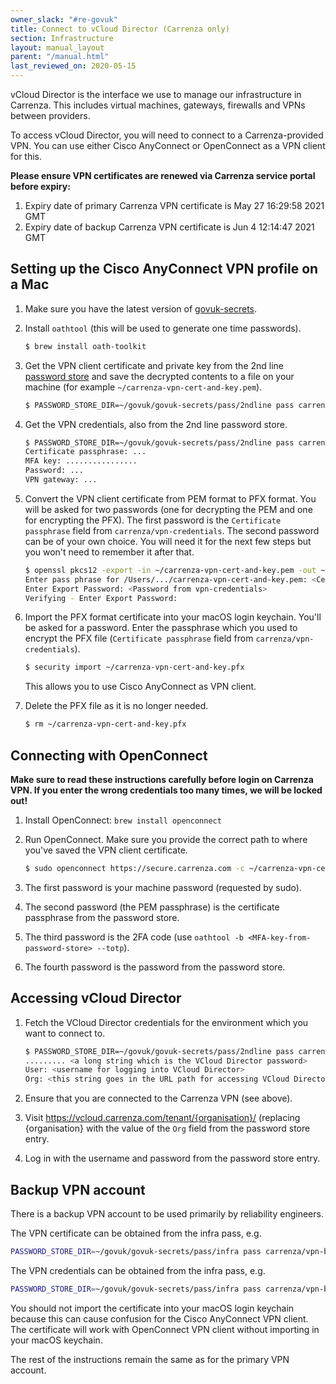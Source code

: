```yaml
---
owner_slack: "#re-govuk"
title: Connect to vCloud Director (Carrenza only)
section: Infrastructure
layout: manual_layout
parent: "/manual.html"
last_reviewed_on: 2020-05-15
---
```


vCloud Director is the interface we use to manage our infrastructure in
Carrenza. This includes virtual machines, gateways, firewalls and VPNs between
providers.

To access vCloud Director, you will need to connect to a Carrenza-provided VPN.
You can use either Cisco AnyConnect or OpenConnect as a VPN client for this.

**Please ensure VPN certificates are renewed via Carrenza service portal before expiry:**

1. Expiry date of primary Carrenza VPN certificate is May 27 16:29:58 2021 GMT
1. Expiry date of backup Carrenza VPN certificate is Jun  4 12:14:47 2021 GMT

## Setting up the Cisco AnyConnect VPN profile on a Mac

1. Make sure you have the latest version of [govuk-secrets][].

1. Install `oathtool` (this will be used to generate one time passwords).

   ```sh
   $ brew install oath-toolkit
   ```

1. Get the VPN client certificate and private key from the 2nd line
   [password store](https://github.com/alphagov/govuk-secrets/tree/master/pass)
   and save the decrypted contents to a file on your machine (for example
     `~/carrenza-vpn-cert-and-key.pem`).

    ```sh
    $ PASSWORD_STORE_DIR=~/govuk/govuk-secrets/pass/2ndline pass carrenza/vpn-certificate > ~/carrenza-vpn-cert-and-key.pem
    ```

1. Get the VPN credentials, also from the 2nd line password store.

    ```sh
    $ PASSWORD_STORE_DIR=~/govuk/govuk-secrets/pass/2ndline pass carrenza/vpn-credentials
    Certificate passphrase: ...
    MFA key: ................
    Password: ...
    VPN gateway: ...
    ```

1. Convert the VPN client certificate from PEM format to PFX format. You will
   be asked for two passwords (one for decrypting the PEM and one for
   encrypting the PFX). The first password is the `Certificate passphrase`
   field from `carrenza/vpn-credentials`. The second password can be of your
   own choice. You will need it for the next few steps but you won't need to
   remember it after that.

    ```sh
    $ openssl pkcs12 -export -in ~/carrenza-vpn-cert-and-key.pem -out ~/carrenza-vpn-cert-and-key.pfx
    Enter pass phrase for /Users/.../carrenza-vpn-cert-and-key.pem: <Certificate passphrase from vpn-credentials>
    Enter Export Password: <Password from vpn-credentials>
    Verifying - Enter Export Password:
    ```

1. Import the PFX format certificate into your macOS login keychain. You'll be
   asked for a password. Enter the passphrase which you used to encrypt the PFX
   file (`Certificate passphrase` field from `carrenza/vpn-credentials`).

   ```sh
   $ security import ~/carrenza-vpn-cert-and-key.pfx
   ```

   This allows you to use Cisco AnyConnect as VPN client.

1. Delete the PFX file as it is no longer needed.

    ```sh
    $ rm ~/carrenza-vpn-cert-and-key.pfx
    ```

## Connecting with OpenConnect

**Make sure to read these instructions carefully before login on Carrenza VPN.
If you enter the wrong credentials too many times, we will be locked out!**

1. Install OpenConnect: `brew install openconnect`
1. Run OpenConnect. Make sure you provide the correct path to where
   you've saved the VPN client certificate.

   ```sh
   $ sudo openconnect https://secure.carrenza.com -c ~/carrenza-vpn-cert-and-key.pem
   ```

1. The first password is your machine password (requested by sudo).
1. The second password (the PEM passphrase) is the certificate passphrase from
   the password store.
1. The third password is the 2FA code (use
   `oathtool -b <MFA-key-from-password-store> --totp`).
1. The fourth password is the password from the password store.

## Accessing vCloud Director

1. Fetch the VCloud Director credentials for the environment which you want to
   connect to.

    ```sh
    $ PASSWORD_STORE_DIR=~/govuk/govuk-secrets/pass/2ndline pass carrenza/vcloud-integration
    ......... <a long string which is the VCloud Director password>
    User: <username for logging into VCloud Director>
    Org: <this string goes in the URL path for accessing VCloud Director>
    ```

1. Ensure that you are connected to the Carrenza VPN (see above).

1. Visit https://vcloud.carrenza.com/tenant/{organisation}/ (replacing
   {organisation} with the value of the `Org` field from the password store
   entry.

1. Log in with the username and password from the password store entry.

## Backup VPN account

There is a backup VPN account to be used primarily by reliability engineers.

The VPN certificate can be obtained from the infra pass, e.g.

```sh
PASSWORD_STORE_DIR=~/govuk/govuk-secrets/pass/infra pass carrenza/vpn-backup-certificate
```

The VPN credentials can be obtained from the infra pass, e.g.

```sh
PASSWORD_STORE_DIR=~/govuk/govuk-secrets/pass/infra pass carrenza/vpn-backup-credentials
```

You should not import the certificate into your macOS login keychain because this
can cause confusion for the Cisco AnyConnect VPN client. The certificate will
work with OpenConnect VPN client without importing in your macOS keychain.

The rest of the instructions remain the same as for the primary VPN account.

[govuk-secrets]: https://github.com/alphagov/govuk-secrets
